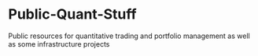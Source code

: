 # Public-Quant-Stuff
Public resources for quantitative trading and portfolio management as well as some infrastructure projects
